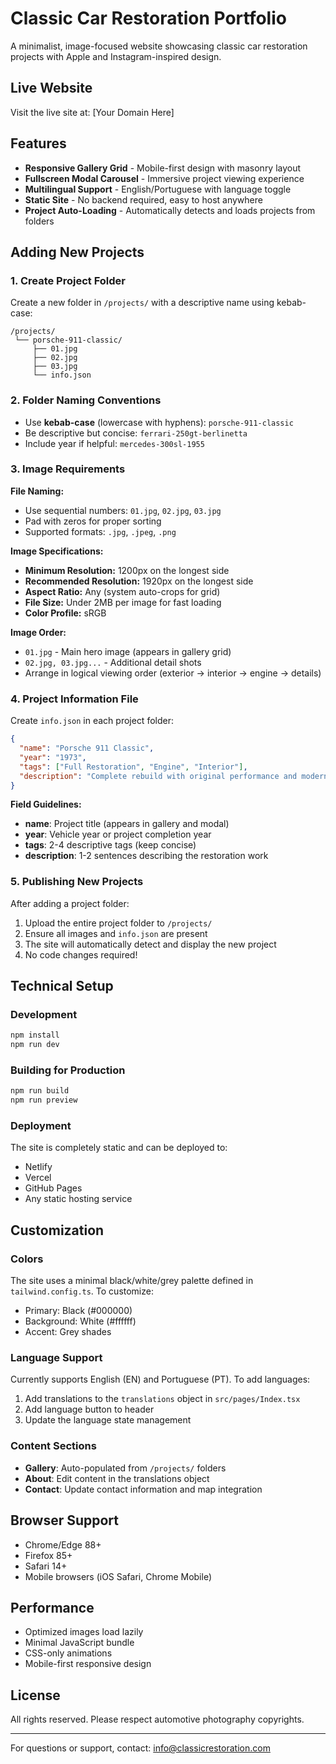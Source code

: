 
# Classic Car Restoration Portfolio

A minimalist, image-focused website showcasing classic car restoration projects with Apple and Instagram-inspired design.

## Live Website
Visit the live site at: [Your Domain Here]

## Features

- **Responsive Gallery Grid** - Mobile-first design with masonry layout
- **Fullscreen Modal Carousel** - Immersive project viewing experience  
- **Multilingual Support** - English/Portuguese with language toggle
- **Static Site** - No backend required, easy to host anywhere
- **Project Auto-Loading** - Automatically detects and loads projects from folders

## Adding New Projects

### 1. Create Project Folder

Create a new folder in `/projects/` with a descriptive name using kebab-case:

```
/projects/
 └── porsche-911-classic/
     ├── 01.jpg
     ├── 02.jpg
     ├── 03.jpg
     └── info.json
```

### 2. Folder Naming Conventions

- Use **kebab-case** (lowercase with hyphens): `porsche-911-classic`
- Be descriptive but concise: `ferrari-250gt-berlinetta`
- Include year if helpful: `mercedes-300sl-1955`

### 3. Image Requirements

**File Naming:**
- Use sequential numbers: `01.jpg`, `02.jpg`, `03.jpg`
- Pad with zeros for proper sorting
- Supported formats: `.jpg`, `.jpeg`, `.png`

**Image Specifications:**
- **Minimum Resolution:** 1200px on the longest side
- **Recommended Resolution:** 1920px on the longest side
- **Aspect Ratio:** Any (system auto-crops for grid)
- **File Size:** Under 2MB per image for fast loading
- **Color Profile:** sRGB

**Image Order:**
- `01.jpg` - Main hero image (appears in gallery grid)
- `02.jpg, 03.jpg...` - Additional detail shots
- Arrange in logical viewing order (exterior → interior → engine → details)

### 4. Project Information File

Create `info.json` in each project folder:

```json
{
  "name": "Porsche 911 Classic",
  "year": "1973",
  "tags": ["Full Restoration", "Engine", "Interior"],
  "description": "Complete rebuild with original performance and modern finishes. This project involved a full engine rebuild, interior restoration, and paint correction."
}
```

**Field Guidelines:**
- **name**: Project title (appears in gallery and modal)
- **year**: Vehicle year or project completion year
- **tags**: 2-4 descriptive tags (keep concise)
- **description**: 1-2 sentences describing the restoration work

### 5. Publishing New Projects

After adding a project folder:

1. Upload the entire project folder to `/projects/`
2. Ensure all images and `info.json` are present
3. The site will automatically detect and display the new project
4. No code changes required!

## Technical Setup


### Development
```bash
npm install
npm run dev
```

### Building for Production
```bash
npm run build
npm run preview
```

### Deployment
The site is completely static and can be deployed to:
- Netlify
- Vercel
- GitHub Pages
- Any static hosting service

## Customization

### Colors
The site uses a minimal black/white/grey palette defined in `tailwind.config.ts`. To customize:
- Primary: Black (#000000)
- Background: White (#ffffff)  
- Accent: Grey shades

### Language Support
Currently supports English (EN) and Portuguese (PT). To add languages:
1. Add translations to the `translations` object in `src/pages/Index.tsx`
2. Add language button to header
3. Update the language state management

### Content Sections
- **Gallery**: Auto-populated from `/projects/` folders
- **About**: Edit content in the translations object
- **Contact**: Update contact information and map integration

## Browser Support
- Chrome/Edge 88+
- Firefox 85+
- Safari 14+
- Mobile browsers (iOS Safari, Chrome Mobile)

## Performance
- Optimized images load lazily
- Minimal JavaScript bundle
- CSS-only animations
- Mobile-first responsive design

## License
All rights reserved. Please respect automotive photography copyrights.

---

For questions or support, contact: info@classicrestoration.com
